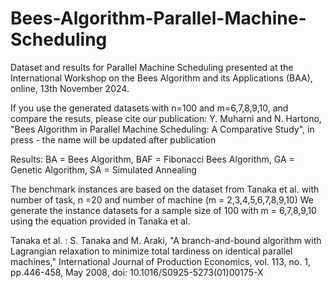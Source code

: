 # Bees-Algorithm-Parallel-Machine-Scheduling
Dataset and results for Parallel Machine Scheduling
presented at the International Workshop on the Bees Algorithm and its Applications (BAA), online, 13th November 2024. 

If you use the generated datasets with n=100 and m=6,7,8,9,10, and compare the resuts, please cite our publication:
Y. Muharni and N. Hartono, "Bees Algorithm in Parallel Machine Scheduling: A Comparative Study", in press - the name will be updated after publication

Results: BA = Bees Algorithm, BAF = Fibonacci Bees Algorithm, GA = Genetic Algorithm, SA = Simulated Annealing

The benchmark instances are based on the dataset from Tanaka et al. with number of task, n =20 and number of machine (m = 2,3,4,5,6,7,8,9,10)
We generate the instance datasets for a sample size of 100 with m = 6,7,8,9,10 using the equation provided in Tanaka et al.
  
Tanaka et al. : S. Tanaka and M. Araki, "A branch-and-bound algorithm with Lagrangian relaxation to minimize total tardiness on identical parallel machines," International Journal of Production Economics, vol. 113, no. 1, pp.446-458, May 2008, doi: 10.1016/S0925-5273(01)00175-X
  

